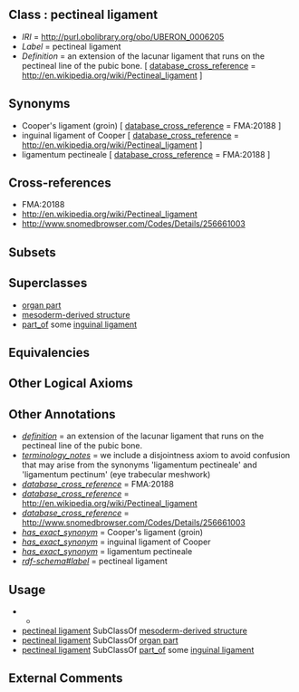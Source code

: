 
## Class : pectineal ligament

 * *IRI* = http://purl.obolibrary.org/obo/UBERON_0006205
 * *Label* = pectineal ligament
 * *Definition* = an extension of the lacunar ligament that runs on the pectineal line of the pubic bone. [ [database_cross_reference](../../ef/oboInOwl#hasDbXref.md) = http://en.wikipedia.org/wiki/Pectineal_ligament ]

## Synonyms

 * Cooper's ligament (groin) [ [database_cross_reference](../../ef/oboInOwl#hasDbXref.md) = FMA:20188 ]
 * inguinal ligament of Cooper [ [database_cross_reference](../../ef/oboInOwl#hasDbXref.md) = http://en.wikipedia.org/wiki/Pectineal_ligament ]
 * ligamentum pectineale [ [database_cross_reference](../../ef/oboInOwl#hasDbXref.md) = FMA:20188 ]

## Cross-references

 * FMA:20188
 * http://en.wikipedia.org/wiki/Pectineal_ligament
 * http://www.snomedbrowser.com/Codes/Details/256661003

## Subsets


## Superclasses

 * [organ part](../../UBERON/64/UBERON_0000064.md)
 * [mesoderm-derived structure](../../UBERON/20/UBERON_0004120.md)
 * [part_of](../../BFO/50/BFO_0000050.md) some [inguinal ligament](../../UBERON/04/UBERON_0006204.md)

## Equivalencies


## Other Logical Axioms


## Other Annotations

 * *[definition](../../IAO/15/IAO_0000115.md)* = an extension of the lacunar ligament that runs on the pectineal line of the pubic bone.
 * *[terminology_notes](../../UBPROP/13/UBPROP_0000013.md)* = we include a disjointness axiom to avoid confusion that may arise from the synonyms 'ligamentum pectineale' and 'ligamentum pectinum' (eye trabecular meshwork)
 * *[database_cross_reference](../../ef/oboInOwl#hasDbXref.md)* = FMA:20188
 * *[database_cross_reference](../../ef/oboInOwl#hasDbXref.md)* = http://en.wikipedia.org/wiki/Pectineal_ligament
 * *[database_cross_reference](../../ef/oboInOwl#hasDbXref.md)* = http://www.snomedbrowser.com/Codes/Details/256661003
 * *[has_exact_synonym](../../ym/oboInOwl#hasExactSynonym.md)* = Cooper's ligament (groin)
 * *[has_exact_synonym](../../ym/oboInOwl#hasExactSynonym.md)* = inguinal ligament of Cooper
 * *[has_exact_synonym](../../ym/oboInOwl#hasExactSynonym.md)* = ligamentum pectineale
 * *[rdf-schema#label](../../el/rdf-schema#label.md)* = pectineal ligament

## Usage

 * -
 * [pectineal ligament](../../UBERON/05/UBERON_0006205.md) SubClassOf [mesoderm-derived structure](../../UBERON/20/UBERON_0004120.md)
 * [pectineal ligament](../../UBERON/05/UBERON_0006205.md) SubClassOf [organ part](../../UBERON/64/UBERON_0000064.md)
 * [pectineal ligament](../../UBERON/05/UBERON_0006205.md) SubClassOf [part_of](../../BFO/50/BFO_0000050.md) some [inguinal ligament](../../UBERON/04/UBERON_0006204.md)

## External Comments

